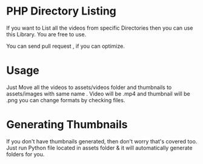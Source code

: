 # PHP Directory Listing

If you want to List all the videos from specific Directories then you can use this Library. You are free to use. 

You can send pull request , if you can optimize.


# Usage

Just Move all the videos to assets/videos folder and thumbnails to assets/images with same name . Video will be .mp4 and thumbnail will be .png you can change formats by checking files. 

# Generating Thumbnails

If you don't have thumbnails generated, then don't worry that's covered too. Just run Python file located in assets folder & it will automatically generate folders for you.



